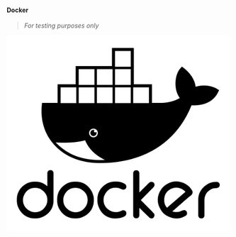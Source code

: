 #### Docker
>
> _For testing purposes only_
>

 [![Site](/_site/assets/img/docker.png)](https://wryyyyyyyy.github.com/docker)
